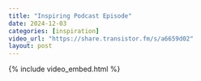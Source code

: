 ```yaml
---
title: "Inspiring Podcast Episode"
date: 2024-12-03
categories: [inspiration]
video_url: "https://share.transistor.fm/s/a6659d02"
layout: post
---
```


{% include video_embed.html %}